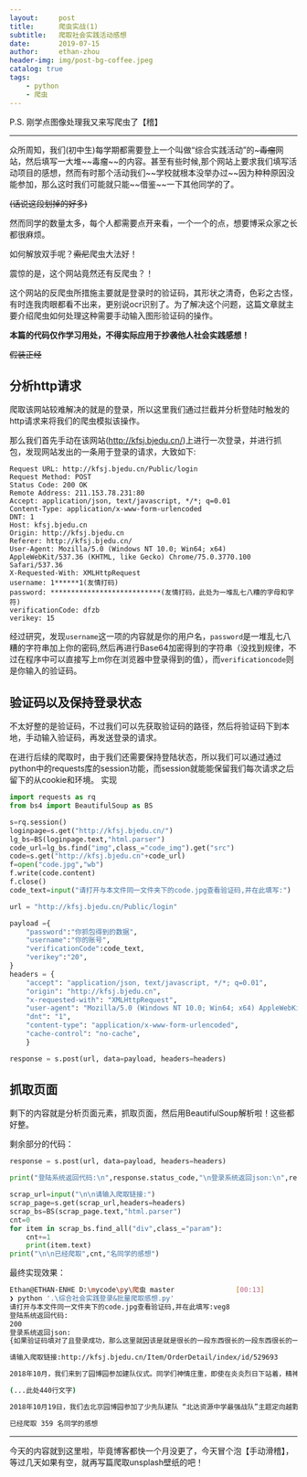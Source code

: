 ```yaml
---
layout:     post
title:      爬虫实战(1)
subtitle:   爬取社会实践活动感想
date:       2019-07-15
author:     ethan-zhou
header-img: img/post-bg-coffee.jpeg
catalog: true
tags:
    - python
    - 爬虫
---
```


P.S. 刚学点图像处理我又来写爬虫了【稽】

---

众所周知，我们(初中生)每学期都需要登上一个叫做“综合实践活动”的~~~毒瘤~~网站，然后填写一大堆~~毒瘤~~的内容。甚至有些时候,那个网站上要求我们填写活动项目的感想，然而有时那个活动我们~~学校就根本没举办过~~因为种种原因没能参加，那么这时我们可能就只能~~借鉴~~一下其他同学的了。

~~(话说这段划掉的好多)~~

然而同学的数量太多，每个人都需要点开来看，一个一个的点，想要博采众家之长都很麻烦。

如何解放双手呢？~~索尼~~爬虫大法好！

震惊的是，这个网站竟然还有反爬虫？！

这个网站的反爬虫所措施主要就是登录时的验证码，其形状之清奇，色彩之古怪，有时连我肉眼都看不出来，更别说ocr识别了。为了解决这个问题，这篇文章就主要介绍爬虫如何处理这种需要手动输入图形验证码的操作。

**本篇的代码仅作学习用处，不得实际应用于抄袭他人社会实践感想！**

~~假装正经~~

## 分析http请求

爬取该网站较难解决的就是的登录，所以这里我们通过拦截并分析登陆时触发的http请求来将我们的爬虫模拟该操作。

那么我们首先手动在该网站(http://kfsj.bjedu.cn/)上进行一次登录，并进行抓包，发现网站发出的一条用于登录的请求，大致如下:
```http
Request URL: http://kfsj.bjedu.cn/Public/login
Request Method: POST
Status Code: 200 OK
Remote Address: 211.153.78.231:80
Accept: application/json, text/javascript, */*; q=0.01
Content-Type: application/x-www-form-urlencoded
DNT: 1
Host: kfsj.bjedu.cn
Origin: http://kfsj.bjedu.cn
Referer: http://kfsj.bjedu.cn/
User-Agent: Mozilla/5.0 (Windows NT 10.0; Win64; x64) AppleWebKit/537.36 (KHTML, like Gecko) Chrome/75.0.3770.100 Safari/537.36
X-Requested-With: XMLHttpRequest
username: 1******1(友情打码)
password: ***************************(友情打码，此处为一堆乱七八糟的字母和字符)
verificationCode: dfzb
verikey: 15
```
经过研究，发现`username`这一项的内容就是你的用户名，`password`是一堆乱七八糟的字符串加上你的密码,然后再进行Base64加密得到的字符串（没找到规律，不过在程序中可以直接写上m你在浏览器中登录得到的值），而`verificationcode`则是你输入的验证码。

## 验证码以及保持登录状态

不太好整的是验证码，不过我们可以先获取验证码的路径，然后将验证码下到本地，手动输入验证码，再发送登录的请求。

在进行后续的爬取时，由于我们还需要保持登陆状态，所以我们可以通过通过python中的requests库的session功能，而session就能能保留我们每次请求之后留下的从cookie和环境。
实现
```python
import requests as rq
from bs4 import BeautifulSoup as BS

s=rq.session()
loginpage=s.get("http://kfsj.bjedu.cn/")
lg_bs=BS(loginpage.text,"html.parser")
code_url=lg_bs.find("img",class_="code_img").get("src")
code=s.get("http://kfsj.bjedu.cn"+code_url)
f=open("code.jpg","wb")
f.write(code.content)
f.close()
code_text=input("请打开与本文件同一文件夹下的code.jpg查看验证码,并在此填写:")

url = "http://kfsj.bjedu.cn/Public/login"

payload ={
    "password":"你抓包得到的数据",
    "username":"你的账号",
    "verificationCode":code_text,
    "verikey":"20",
}
headers = {
    "accept": "application/json, text/javascript, */*; q=0.01",
    "origin": "http://kfsj.bjedu.cn",
    "x-requested-with": "XMLHttpRequest",
    "user-agent": "Mozilla/5.0 (Windows NT 10.0; Win64; x64) AppleWebKit/537.36 (KHTML, like Gecko) Chrome/75.0.3770.100 Safari/537.36",
    "dnt": "1",
    "content-type": "application/x-www-form-urlencoded",
    "cache-control": "no-cache",
    }

response = s.post(url, data=payload, headers=headers)
```

##	抓取页面

剩下的内容就是分析页面元素，抓取页面，然后用BeautifulSoup解析啦！这些都好整。

剩余部分的代码：

```python
response = s.post(url, data=payload, headers=headers)

print("登陆系统返回代码:\n",response.status_code,"\n登录系统返回json:\n",response.text)

scrap_url=input("\n\n请输入爬取链接:")
scrap_page=s.get(scrap_url,headers=headers)
scrap_bs=BS(scrap_page.text,"html.parser")
cnt=0
for item in scrap_bs.find_all("div",class_="param"):
    cnt+=1
    print(item.text)
print("\n\n已经爬取",cnt,"名同学的感想")
```

最终实现效果：

```bash
Ethan@ETHAN-ENHE D:\mycode\py\爬虫 master               [00:13]
❯ python '.\综合社会实践登录&批量爬取感想.py'
请打开与本文件同一文件夹下的code.jpg查看验证码,并在此填写:veg8
登陆系统返回代码:
200
登录系统返回json:
{如果验证码填对了且登录成功，那么这里就因该是就是很长的一段东西很长的一段东西很长的一段东西很长的一段东西很长的一段东西很长的一段东西很长的一段东西很长的一段东西很长的一段东西很长的一段东西很长的一段东西很长的一段东西很长的一段东西很长的一段东西很长的一段东西很长的一段东西很长的一段东西很长的一段东西很长的一段东西很长的一段东西很长的一段东西很长的一段东西很长的一段东西很长的一段东西很长的一段东西很长的一段东西很长的一段东西很长的一段东西就有这么长}

请输入爬取链接:http://kfsj.bjedu.cn/Item/OrderDetail/index/id/529693

2018年10月，我们来到了园博园参加建队仪式。同学们神情庄重，即使在炎炎烈日下站着，精神头也依旧十足。随后，我们进行了“最强战队”的比拼。我们小组团结一心，齐心协力，完成了许多任务。虽然这次比拼没有获得很好的奖项，但我们学习到了很多知识，十分受益匪浅。

(...此处440行文字)

2018年10月19日，我们去北京园博园参加了少先队建队 “北达资源中学最强战队”主题定向越野活动，活动以小组的形式来完成，过程中 “Goteaming系统”出现故障。我们不灰心，不放弃，坚持 完成了任务，通过此次活动既锻炼了我的思考问题，分析问题的能力，也增强了我们同学之间的团队合作意识。

已经爬取 359 名同学的感想
```

___

今天的内容就到这里啦，毕竟博客都快一个月没更了，今天冒个泡【手动滑稽】，等过几天如果有空，就再写篇爬取unsplash壁纸的吧！
